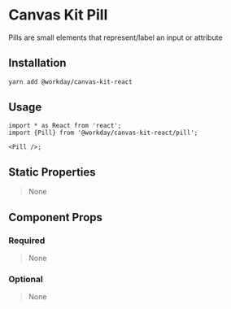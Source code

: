 # Canvas Kit Pill

Pills are small elements that represent/label an input or attribute

## Installation

```sh
yarn add @workday/canvas-kit-react
```

## Usage

```tsx
import * as React from 'react';
import {Pill} from '@workday/canvas-kit-react/pill';

<Pill />;
```

## Static Properties

> None

## Component Props

### Required

> None

### Optional

> None
